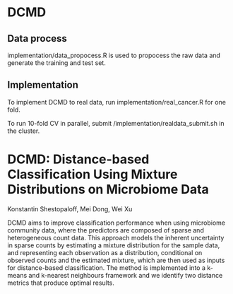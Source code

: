 # DCMD

## Data process
implementation/data_propocess.R is used to propocess the raw data and generate the training and test set. 

## Implementation
To implement DCMD to real data, run implementation/real_cancer.R for one fold.

To run 10-fold CV in parallel, submit /implementation/realdata_submit.sh in the cluster.

# DCMD: Distance-based Classification Using Mixture Distributions on Microbiome Data

Konstantin Shestopaloff, Mei Dong, Wei Xu

DCMD aims to improve classification performance when using microbiome community data, where the predictors are composed of sparse and heterogeneous count data. This approach models the inherent uncertainty in sparse counts by estimating a mixture distribution for the sample data, and representing each observation as a distribution, conditional on observed counts and the estimated mixture, which are then used as inputs for distance-based classification. The method is implemented into a k-means and k-nearest neighbours framework and we identify two distance metrics that produce optimal results. 

